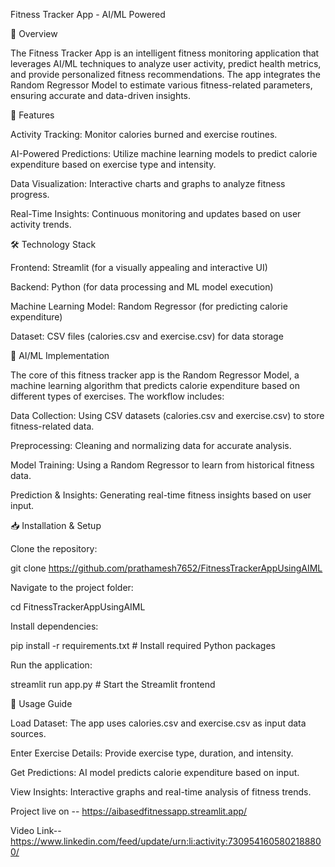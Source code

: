 Fitness Tracker App - AI/ML Powered

📌 Overview

The Fitness Tracker App is an intelligent fitness monitoring application that leverages AI/ML techniques to analyze user activity, predict health metrics, and provide personalized fitness recommendations. The app integrates the Random Regressor Model to estimate various fitness-related parameters, ensuring accurate and data-driven insights.

🚀 Features

Activity Tracking: Monitor calories burned and exercise routines.

AI-Powered Predictions: Utilize machine learning models to predict calorie expenditure based on exercise type and intensity.

Data Visualization: Interactive charts and graphs to analyze fitness progress.

Real-Time Insights: Continuous monitoring and updates based on user activity trends.

🛠️ Technology Stack

Frontend: Streamlit (for a visually appealing and interactive UI)

Backend: Python (for data processing and ML model execution)

Machine Learning Model: Random Regressor (for predicting calorie expenditure)

Dataset: CSV files (calories.csv and exercise.csv) for data storage

🔬 AI/ML Implementation

The core of this fitness tracker app is the Random Regressor Model, a machine learning algorithm that predicts calorie expenditure based on different types of exercises. The workflow includes:

Data Collection: Using CSV datasets (calories.csv and exercise.csv) to store fitness-related data.

Preprocessing: Cleaning and normalizing data for accurate analysis.

Model Training: Using a Random Regressor to learn from historical fitness data.

Prediction & Insights: Generating real-time fitness insights based on user input.

📥 Installation & Setup

Clone the repository:

git clone https://github.com/prathamesh7652/FitnessTrackerAppUsingAIML

Navigate to the project folder:

cd FitnessTrackerAppUsingAIML

Install dependencies:

pip install -r requirements.txt  # Install required Python packages

Run the application:

streamlit run app.py  # Start the Streamlit frontend

📌 Usage Guide

Load Dataset: The app uses calories.csv and exercise.csv as input data sources.

Enter Exercise Details: Provide exercise type, duration, and intensity.

Get Predictions: AI model predicts calorie expenditure based on input.

View Insights: Interactive graphs and real-time analysis of fitness trends.


Project live on --
https://aibasedfitnessapp.streamlit.app/

Video Link--
https://www.linkedin.com/feed/update/urn:li:activity:7309541605802188800/




